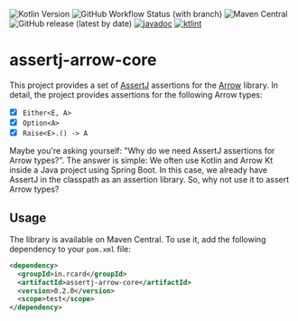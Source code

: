 ![Kotlin Version](https://img.shields.io/badge/Kotlin-1.9.10-blue?style=flat&logo=kotlin)
![GitHub Workflow Status (with branch)](https://img.shields.io/github/actions/workflow/status/rcardin/assertj-arrow-core/ci.yml?branch=main)
![Maven Central](https://img.shields.io/maven-central/v/in.rcard/assertj-arrow-core)
![GitHub release (latest by date)](https://img.shields.io/github/v/release/rcardin/assertj-arrow-core)
[![javadoc](https://javadoc.io/badge2/in.rcard/assertj-arrow-core/javadoc.svg)](https://javadoc.io/doc/in.rcard/assertj-arrow-core)
<a href="https://pinterest.github.io/ktlint/"><img src="https://img.shields.io/badge/code%20style-%E2%9D%A4-FF4081.svg" alt="ktlint"></a>

# assertj-arrow-core

This project provides a set of [AssertJ](https://assertj.github.io/doc/) assertions for the [Arrow](https://arrow-kt.io/) library. In detail, the project provides assertions for the following Arrow types:

- [x] `Either<E, A>`
- [x] `Option<A>`
- [x] `Raise<E>.() -> A`

Maybe you're asking yourself: "Why do we need AssertJ assertions for Arrow types?". The answer is simple: We often use Kotlin and Arrow Kt inside a Java project using Spring Boot. In this case, we already have AssertJ in the classpath as an assertion library. So, why not use it to assert Arrow types?

## Usage

The library is available on Maven Central. To use it, add the following dependency to your `pom.xml` file:

```xml
<dependency>
  <groupId>in.rcard</groupId>
  <artifactId>assertj-arrow-core</artifactId>
  <version>0.2.0</version>
  <scope>test</scope>
</dependency>
```
